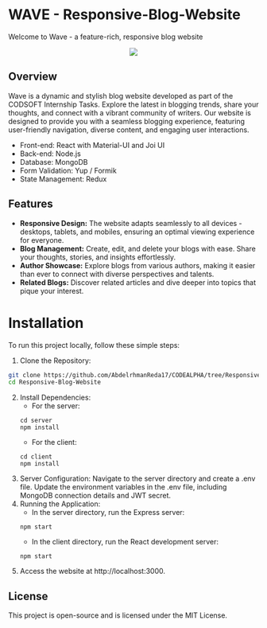 # WAVE - Responsive-Blog-Website

Welcome to Wave - a feature-rich, responsive blog website

<div align="center" >
    <img src="https://github.com/AbdelrhmanReda17/CodeAlpha/assets/90706154/88acaefc-8e81-4dab-a7d2-81b8398b58f6">
</div>


## Overview
Wave is a dynamic and stylish blog website developed as part of the CODSOFT Internship Tasks. Explore the latest in blogging trends, share your thoughts, and connect with a vibrant community of writers. Our website is designed to provide you with a seamless blogging experience, featuring user-friendly navigation, diverse content, and engaging user interactions.

- Front-end: React with Material-UI and  Joi UI
- Back-end: Node.js
- Database: MongoDB
- Form Validation: Yup / Formik
- State Management: Redux

## Features

- **Responsive Design:** The website adapts seamlessly to all devices - desktops, tablets, and mobiles, ensuring an optimal viewing experience for everyone.
- **Blog Management:** Create, edit, and delete your blogs with ease. Share your thoughts, stories, and insights effortlessly.
- **Author Showcase:** Explore blogs from various authors, making it easier than ever to connect with diverse perspectives and talents.
- **Related Blogs:** Discover related articles and dive deeper into topics that pique your interest.


# Installation

To run this project locally, follow these simple steps:

1. Clone the Repository:
  ```bash
  git clone https://github.com/AbdelrhmanReda17/CODEALPHA/tree/Responsive-Blog-Website
  cd Responsive-Blog-Website
  ```
2. Install Dependencies:
   - For the server:
    ```
    cd server
    npm install
    ```
   - For the client:
    ```
    cd client
    npm install
    ```
3. Server Configuration:
  Navigate to the server directory and create a .env file.
  Update the environment variables in the .env file, including MongoDB connection details and JWT secret.
4. Running the Application:
   - In the server directory, run the Express server:
    ```
    npm start
    ```
   - In the client directory, run the React development server:
    ```
    npm start
    ```
5. Access the website at http://localhost:3000.

## License
This project is open-source and is licensed under the MIT License.

